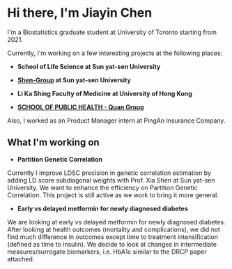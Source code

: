 # Hi there, I'm Jiayin Chen
I'm a Biostatistics graduate student at University of Toronto starting from 2021.

Currently, I'm working on a few interesting projects at the following places:

- **School of Life Science at Sun yat-sen University**
- **[Shen-Group](http://www.shen.se/) at Sun yat-sen University**

- **Li Ka Shing Faculty of Medicine at University of Hong Kong**
- **[SCHOOL OF PUBLIC HEALTH - Quan Group](https://github.com/quan-group)**

Also, I worked as an Product Manager intern at PingAn Insurance Company.

## What I'm working on

- **Partition Genetic Correlation**

Currently I improve LDSC precision in genetic correlation estimation by adding LD score subdiagonal weights with Prof. Xia Shen at  Sun yat-sen University. We want to enhance the efficiency on Partition Genetic Correlation. This project is still active as we work to bring it more general.

- **Early vs delayed metformin for newly diagnosed diabetes**

We are looking at early vs delayed metformin for newly diagnosed diabetes. After looking at health outcomes (mortality and complications), we did not find much difference in outcomes except time to treatment intensification (defined as time to insulin). We decide to look at changes in intermediate measures/surrogate biomarkers, i.e. HbA1c similar to the DRCP paper attached. 

